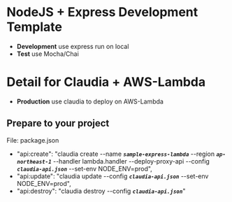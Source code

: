 # NodeJS + Express Development Template

- **Development** use express run on local
- **Test** use Mocha/Chai


# Detail for Claudia + AWS-Lambda

- **Production** use claudia to deploy on AWS-Lambda

## Prepare to your project
File: package.json
- "api:create": "claudia create --name **_`sample-express-lambda`_** --region **_`ap-northeast-1`_** --handler lambda.handler --deploy-proxy-api --config **_`claudia-api.json`_** --set-env NODE_ENV=prod",
- "api:update": "claudia update --config **_`claudia-api.json`_** --set-env NODE_ENV=prod",
- "api:destroy": "claudia destroy --config **_`claudia-api.json`_**"